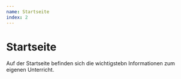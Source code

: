 ```yaml
---
name: Startseite
index: 2
---
```


# Startseite

Auf der Startseite befinden sich die wichtigstebn Informationen zum eigenen Unterricht.



